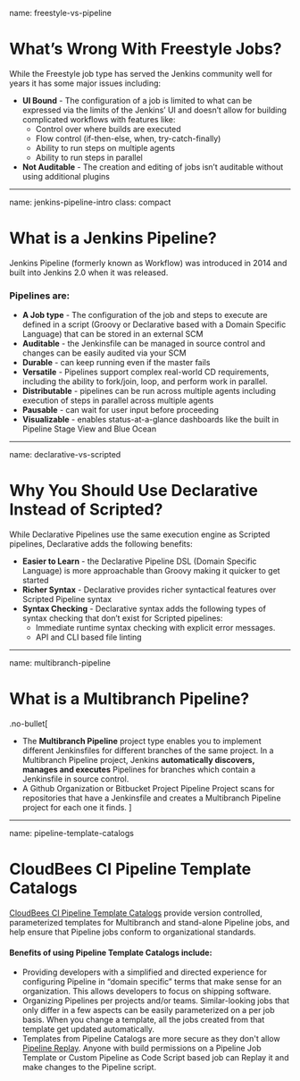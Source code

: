 name: freestyle-vs-pipeline

# What’s Wrong With Freestyle Jobs?

While the Freestyle job type has served the Jenkins community well for years it has some major issues including:

* **UI Bound** - The configuration of a job is limited to what can be expressed via the limits of the Jenkins’ UI and doesn’t allow for building complicated workflows with features like:
    * Control over where builds are executed
    * Flow control (if-then-else, when, try-catch-finally) 
    * Ability to run steps on multiple agents
    * Ability to run steps in parallel
* **Not Auditable** - The creation and editing of jobs isn’t auditable without using additional plugins

---
name: jenkins-pipeline-intro
class: compact

# What is a Jenkins Pipeline?

Jenkins Pipeline (formerly known as Workflow) was introduced in 2014 and built into Jenkins 2.0 when it was released.
### Pipelines are:

* **A Job type** - The configuration of the job and steps to execute are defined in a script (Groovy or Declarative based with a Domain Specific Language) that can be stored in an external SCM
* **Auditable** - the Jenkinsfile can be managed in source control and changes can be easily audited via your SCM
* **Durable** - can keep running even if the master fails
* **Versatile** - Pipelines support complex real-world CD requirements, including the ability to fork/join, loop, and perform work in parallel.
* **Distributable** - pipelines can be run across multiple agents including
execution of steps in parallel across multiple agents
* **Pausable** - can wait for user input before proceeding
* **Visualizable** - enables status-at-a-glance dashboards like the built in
Pipeline Stage View and Blue Ocean

---
name: declarative-vs-scripted

#  Why You Should Use Declarative Instead of Scripted?

While Declarative Pipelines use the same execution engine as Scripted pipelines,  Declarative adds the following benefits:

* **Easier to Learn** - the Declarative Pipeline DSL (Domain Specific Language) is more approachable than Groovy making it quicker to get started
* **Richer Syntax** - Declarative provides richer syntactical features over Scripted Pipeline syntax
* **Syntax Checking** - Declarative syntax adds the following types of syntax checking that don’t exist for Scripted pipelines:
    * Immediate runtime syntax checking with explicit error messages.
    * API and CLI based file linting

---
name: multibranch-pipeline

# What is a Multibranch Pipeline?
.no-bullet[
* The **Multibranch Pipeline** project type enables you to implement different Jenkinsfiles for different branches of the same project. In a Multibranch Pipeline project, Jenkins **automatically discovers, manages and executes** Pipelines for branches which contain a Jenkinsfile in source control.
* A Github Organization or Bitbucket Project Pipeline Project scans for repositories that have a Jenkinsfile and creates a Multibranch Pipeline project for each one it finds.
]
---
name: pipeline-template-catalogs

# CloudBees CI Pipeline Template Catalogs

[CloudBees CI Pipeline Template Catalogs](https://docs.cloudbees.com/docs/admin-resources/latest/pipeline-templates-user-guide/setting-up-a-pipeline-template-catalog) provide version controlled, parameterized templates for Multibranch and stand-alone Pipeline jobs, and help ensure that Pipeline jobs conform to organizational standards.

#### Benefits of using Pipeline Template Catalogs include:

* Providing developers with a simplified and directed experience for configuring Pipeline in “domain specific” terms that make sense for an organization. This allows developers to focus on shipping software.
* Organizing Pipelines per projects and/or teams. Similar-looking jobs that only differ in a few aspects can be easily parameterized on a per job basis. When you change a template, all the jobs created from that template get updated automatically.
* Templates from Pipeline Catalogs are more secure as they don't allow [Pipeline Replay](https://www.jenkins.io/doc/book/pipeline/development/#replay). Anyone with build permissions on a Pipeline Job Template or Custom Pipeline as Code Script based job can Replay it and make changes to the Pipeline script.
 
 

